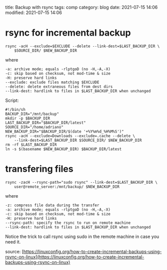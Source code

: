 title: Backup with rsync
tags: comp
category: blog
date: 2021-07-15 14:06
modified: 2021-07-15 14:06

# rsync for incremental backup

    rsync -acH --exclude=$EXCLUDE --delete --link-dest=$LAST_BACKUP_DIR \
        $SOURCE_DIR/ $NEW_BACKUP_DIR

where
    
    -a: archive mode; equals -rlptgoD (no -H,-A,-X)
    -c: skip based on checksum, not mod-time & size
    -H: preserve hard links
    --exclude: exclude files matching $EXCLUDE
    --delete: delete extraneous files from dest dirs
    --link-dest: hardlink to files in $LAST_BACKUP_DIR when unchanged

Script:

    #!/bin/sh
    BACKUP_DIR="/mnt/backup"
    mkdir -p $BACKUP_DIR
    LAST_BACKUP_DIR="$BACKUP_DIR/latest"
    SOURCE_DIR="/home/adriano"
    NEW_BACKUP_DIR="$BACKUP_DIR/$(date '+%Y%m%d_%H%M%S')"
    rsync -acH --exclude=Downloads --exclude=.cache --delete \
        --link-dest=$LAST_BACKUP_DIR $SOURCE_DIR/ $NEW_BACKUP_DIR
    rm -rf $LAST_BACKUP_DIR
    ln -s $(basename $NEW_BACKUP_DIR) $BACKUP_DIR/latest

# transfering files

    rsync -zacH --rsync-path="sudo rsync" --link-dest=$LAST_BACKUP_DIR \
        user@remote_server:/mnt/backup/ $NEW_BACKUP_DIR

where
    
    -z: compress file data during the transfer
    -a: archive mode; equals -rlptgoD (no -H,-A,-X)
    -c: skip based on checksum, not mod-time & size
    -H: preserve hard links
    --rsync-path: specify the rsync to run on remote machine
    --link-dest: hardlink to files in $LAST_BACKUP_DIR when unchanged

Notice the trick to call rsync using sudo in the remote machine in case you
need it.

source: [https://linuxconfig.org/how-to-create-incremental-backups-using-rsync-on-linux](https://linuxconfig.org/how-to-create-incremental-backups-using-rsync-on-linux)
